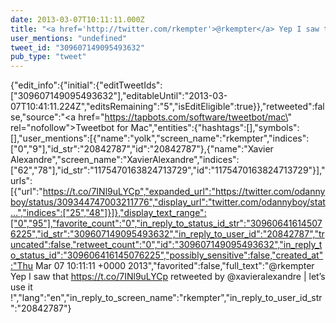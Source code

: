 ```yaml
---
date: 2013-03-07T10:11:11.000Z
title: "<a href='http://twitter.com/rkempter'>@rkempter</a> Yep I saw that https://t.co/7INl9uLYCp retweeted by <a href='http://twitter.com/xavieralexandre'>@xavieralexandre</a> | let’s use it !″"
user_mentions: "undefined"
tweet_id: "309607149095493632"
pub_type: "tweet"
---
```

{"edit_info":{"initial":{"editTweetIds":["309607149095493632"],"editableUntil":"2013-03-07T10:41:11.224Z","editsRemaining":"5","isEditEligible":true}},"retweeted":false,"source":"<a href=\"https://tapbots.com/software/tweetbot/mac\" rel=\"nofollow\">Tweetbot for Mac</a>","entities":{"hashtags":[],"symbols":[],"user_mentions":[{"name":"yolk","screen_name":"rkempter","indices":["0","9"],"id_str":"20842787","id":"20842787"},{"name":"Xavier Alexandre","screen_name":"XavierAlexandre","indices":["62","78"],"id_str":"1175470163824713729","id":"1175470163824713729"}],"urls":[{"url":"https://t.co/7INl9uLYCp","expanded_url":"https://twitter.com/odannyboy/status/309344747003211776","display_url":"twitter.com/odannyboy/stat…","indices":["25","48"]}]},"display_text_range":["0","95"],"favorite_count":"0","in_reply_to_status_id_str":"309606416145076225","id_str":"309607149095493632","in_reply_to_user_id":"20842787","truncated":false,"retweet_count":"0","id":"309607149095493632","in_reply_to_status_id":"309606416145076225","possibly_sensitive":false,"created_at":"Thu Mar 07 10:11:11 +0000 2013","favorited":false,"full_text":"@rkempter Yep I saw that https://t.co/7INl9uLYCp retweeted by @xavieralexandre | let’s use it !","lang":"en","in_reply_to_screen_name":"rkempter","in_reply_to_user_id_str":"20842787"}
